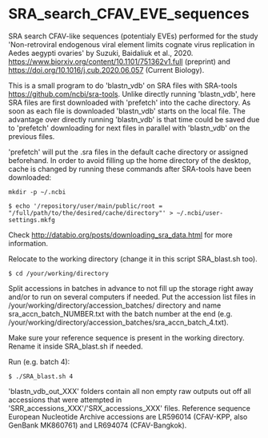 # SRA_search_CFAV_EVE_sequences
SRA search CFAV-like sequences (potentialy EVEs) performed for the study 'Non-retroviral endogenous viral element limits cognate virus replication in Aedes aegypti ovaries' by Suzuki, Baidaliuk et al., 2020. https://www.biorxiv.org/content/10.1101/751362v1.full (preprint) and https://doi.org/10.1016/j.cub.2020.06.057 (Current Biology).

This is a small program to do 'blastn_vdb' on SRA files with SRA-tools https://github.com/ncbi/sra-tools. Unlike directly running 'blastn_vdb', here SRA files are first downloaded with 'prefetch' into the cache directory. As soon as each file is downloaded 'blastn_vdb' starts on the local file. The advantage over directly running 'blastn_vdb' is that time could be saved due to 'prefetch' downloading for next files in parallel with 'blastn_vdb' on the previous files.

'prefetch' will put the .sra files in the default cache directory or assigned beforehand.
In order to avoid filling up the home directory of the desktop, cache is changed by running these commands after SRA-tools have been downloaded:

`mkdir -p ~/.ncbi`

`$ echo '/repository/user/main/public/root = "/full/path/to/the/desired/cache/directory"' > ~/.ncbi/user-settings.mkfg`

Check http://databio.org/posts/downloading_sra_data.html for more information.

Relocate to the working directory (change it in this script SRA_blast.sh too).

`$ cd /your/working/directory`

Split accessions in batches in advance to not fill up the storage right away and/or to run on several computers if needed.
Put the accession list files in /your/working/directory/accession_batches/ directory and name sra_accn_batch_NUMBER.txt with the batch number at the end (e.g. /your/working/directory/accession_batches/sra_accn_batch_4.txt).

Make sure your reference sequence is present in the working directory. Rename it inside SRA_blast.sh if needed.

Run (e.g. batch 4):

`$ ./SRA_blast.sh 4`

'blastn_vdb_out_XXX' folders contain all non empty raw outputs out off all accessions that were attempted in 'SRR_accessions_XXX'/'SRX_accessions_XXX' files.
Reference sequence European Nucleotide Archive accessions are LR596014 (CFAV-KPP, also GenBank MK860761) and LR694074 (CFAV-Bangkok).
